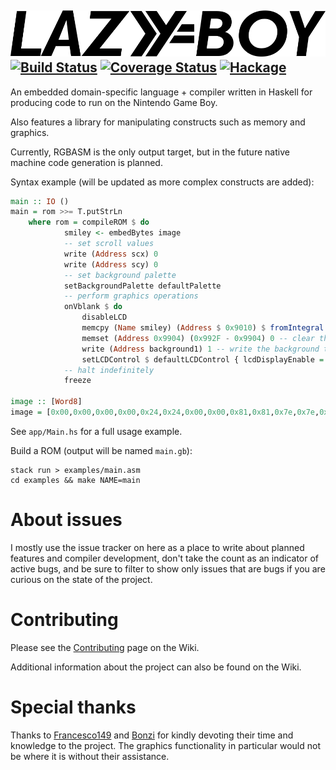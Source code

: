 ![LAZYBOY](meta/logo.png)
[![Build Status](https://travis-ci.org/ix/lazyboy.svg?branch=master)](https://travis-ci.org/ix/lazyboy)
[![Coverage Status](https://coveralls.io/repos/github/ix/lazyboy/badge.svg?branch=master)](https://coveralls.io/github/ix/lazyboy?branch=master)
[![Hackage](https://img.shields.io/hackage/v/lazyboy.svg?color=mediumpurple)](https://hackage.haskell.org/package/lazyboy)
---

An embedded domain-specific language + compiler written in Haskell for producing code to run on the Nintendo Game Boy.

Also features a library for manipulating constructs such as memory and graphics.

Currently, RGBASM is the only output target, but in the future native machine code generation is planned.

Syntax example (will be updated as more complex constructs are added):
```haskell
main :: IO ()
main = rom >>= T.putStrLn
    where rom = compileROM $ do
            smiley <- embedBytes image
            -- set scroll values
            write (Address scx) 0
            write (Address scy) 0
            -- set background palette
            setBackgroundPalette defaultPalette
            -- perform graphics operations
            onVblank $ do
                disableLCD
                memcpy (Name smiley) (Address $ 0x9010) $ fromIntegral $ length image
                memset (Address 0x9904) (0x992F - 0x9904) 0 -- clear the background tilemap
                write (Address background1) 1 -- write the background tile data
                setLCDControl $ defaultLCDControl { lcdDisplayEnable = True, lcdBackgroundEnable = True }
            -- halt indefinitely
            freeze

image :: [Word8]
image = [0x00,0x00,0x00,0x00,0x24,0x24,0x00,0x00,0x81,0x81,0x7e,0x7e,0x00,0x00,0x00,0x00]
```

See `app/Main.hs` for a full usage example.

Build a ROM (output will be named `main.gb`):
```
stack run > examples/main.asm
cd examples && make NAME=main
```

# About issues
I mostly use the issue tracker on here as a place to write about planned features and compiler development, 
don't take the count as an indicator of active bugs, and be sure to filter to show only issues that are bugs if you are curious on the state of the project.

# Contributing
Please see the [Contributing](https://github.com/ix/lazyboy/wiki/Contributing) page on the Wiki.

Additional information about the project can also be found on the Wiki.

# Special thanks
Thanks to [Francesco149](https://github.com/Francesco149) and [Bonzi](https://github.com/bnzis) for kindly devoting their time and knowledge to the project. The graphics functionality in particular would not be where it is without their assistance.
